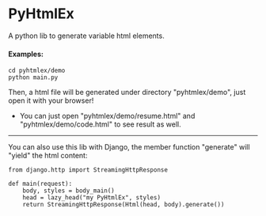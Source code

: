 # PyHtmlEx
A python lib to generate variable html elements.
#### Examples:
```
cd pyhtmlex/demo
python main.py
```
Then, a html file will be generated under directory "pyhtmlex/demo", just open it with your browser!
- You can just open "pyhtmlex/demo/resume.html" and "pyhtmlex/demo/code.html" to see result as well.
* * *
You can also use this lib with Django, the member function "generate" will "yield" the html content:
```
from django.http import StreamingHttpResponse

def main(request):
    body, styles = body_main()
    head = lazy_head("my PyHtmlEx", styles)
    return StreamingHttpResponse(Html(head, body).generate())

```

